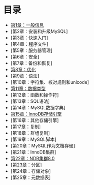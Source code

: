 # 目录

- [第1章：一般信息](The_Introduction.md)
- [第2章：安装和升级MySQL]
- [第3章：快速入门]
- [第4章：程序文件]
- [第5章：服务器管理]
- [第6章：安全]
- [第7章：备份和恢复]
- [第8章：优化](优化/优化.md)
- [第9章：语法]
- [第10章：字符集、校对规则和unicode]
- [第11章：数据类型](数据类型/数据类型.md)
- [第12章：函数和操作符]
- [第13章：SQL语法]
- [第14章：MySQL数据字典]
- [第15章：InnoDB存储引擎](InnoDB存储引擎/InnoDB存储引擎.md)
- [第16章：其他存储引擎]
- [第17章：复制]
- [第18章：群组复制]
- [第19章：MySQL脚本]
- [第20章：MySQL作为文档存储]
- [第21章：InnoDB集群]
- [第22章：NDB集群8.0](NDB集群/NDB集群.md)
- [第23章：分区]
- [第24章：存储对象]
- [第25章：元数据表]
